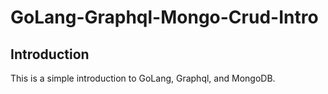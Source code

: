 # GoLang-Graphql-Mongo-Crud-Intro
## Introduction

This is a simple introduction to GoLang, Graphql, and MongoDB.